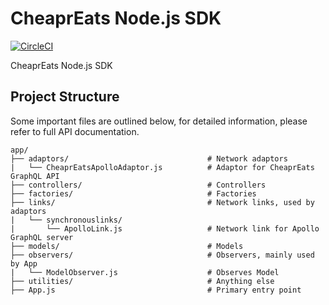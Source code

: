 # CheaprEats Node.js SDK

[![CircleCI](https://circleci.com/gh/wolfbeacon/CheaprEats-Node-SDK.png?circle-token=c1dfd1730e61c19638e259c11d07de7fc3a1eba5)](https://circleci.com/gh/wolfbeacon/CheaprEats-Node-SDK)

CheaprEats Node.js SDK

## Project Structure

Some important files are outlined below, for detailed information, please refer to full API documentation.

```
app/
├── adaptors/                               # Network adaptors
|   └── CheaprEatsApolloAdaptor.js          # Adaptor for CheaprEats GraphQL API
├── controllers/                            # Controllers
├── factories/                              # Factories
├── links/                                  # Network links, used by adaptors
|   └── synchronouslinks/
|       └── ApolloLink.js                   # Network link for Apollo GraphQL server
├── models/                                 # Models
├── observers/                              # Observers, mainly used by App
|   └── ModelObserver.js                    # Observes Model
├── utilities/                              # Anything else
├── App.js                                  # Primary entry point
```
